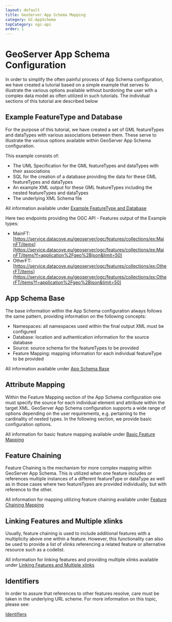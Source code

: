 ```yaml
---
layout: default
title: GeoServer App Schema Mapping
category: GC-AppSchema
topCategory: ogc-api
order: 1
---
```


# GeoServer App Schema Configuration
In order to simplify the often painful process of App Schema configuration, we have created a tutorial based on a simple example that serves to illustrate the various options available without burdoning the user with a complex data model as often utilized in such tutorials. The individual sections of this tutorial are described below

## Example FeatureType and Database

For the purpose of this tutorial, we have created a set of GML featureTypes and dataTypes with various associations between them. These serve to illustrate the various options available within GeoServer App Schema configuration.

This example consists of:
* The UML Specification for the GML featureTypes and dataTypes with their associations
* SQL for the creation of a database providing the data for these GML featureTypes and dataTypes
* An example XML output for these GML featureTypes including the nested featureTypes and dataTypes
* The underlying XML Schema file

All information available under [Example FeatureType and Database](https://datacoveeu.github.io/API4INSPIRE/ogc-api/GS-AppSchemaExample.html)

Here two endpoints providing the OGC API - Features output of the Example types:
* MainFT: [https://service.datacove.eu/geoserver/ogc/features/collections/ex:MainFT/items](https://service.datacove.eu/geoserver/ogc/features/collections/ex:MainFT/items?f=application%2Fgeo%2Bjson&limit=50)
* OtherFT: [https://service.datacove.eu/geoserver/ogc/features/collections/ex:OtherFT/items](https://service.datacove.eu/geoserver/ogc/features/collections/ex:OtherFT/items?f=application%2Fgeo%2Bjson&limit=50)

## App Schema Base

The base information within the App Schema configuration always follows the same pattern, providing information on the following concepts:
* Namespaces: all namespaces used within the final output XML must be configured
* Database: location and authentication information for the source database
* Source: source schema for the featureTypes to be provided
* Feature Mapping: mapping information for each individual featureType to be provided

All information available under [App Schema Base](https://datacoveeu.github.io/API4INSPIRE/ogc-api/GS-AppSchemaFileBase.html)


## Attribute Mapping

Within the Feature Mapping section of the App Schema configuration one must specify the source for each individual element and attribute within the target XML. GeoServer App Schema configuration supports a wide range of options depending on the user requirements, e.g. pertaining to the cardinality of nested types. In the following section, we provide basic configuration options.

All information for basic feature mapping available under [Basic Feature Mapping](https://datacoveeu.github.io/API4INSPIRE/ogc-api/GS-AppSchemaFeatureMapping.html)


## Feature Chaining

Feature Chaining is the mechanism for more complex mapping within GeoServer App Schema. This is utilized when one feature includes or references multiple instances of a different featureType or dataType as well as in those cases where two featureTypes are provided individually, but with reference to the other.

All information for mapping utilizing feature chaining available under [Feature Chaining Mapping](https://datacoveeu.github.io/API4INSPIRE/ogc-api/GS-AppSchemaFeatureChaining.html)

## Linking Features and Multiple xlinks

Usually, feature chaining is used to include additional features with a multiplicity above one within a feature. However, this functionality can also be used to provide a list of xlinks referencing a related feature or alternative resource such as a codelist. 

All information for linking features and providing multiple xlinks available under [Linking Features and Multiple xlinks](https://datacoveeu.github.io/API4INSPIRE/ogc-api/GS-AppSchemaLinkingFeatures.html)

## Identifiers

In order to assure that references to other features resolve, care must be taken in the underlying URL scheme. For more information on this topic, please see:

[Identifiers](https://datacoveeu.github.io/API4INSPIRE/ogc-api/Identifiers.html)



